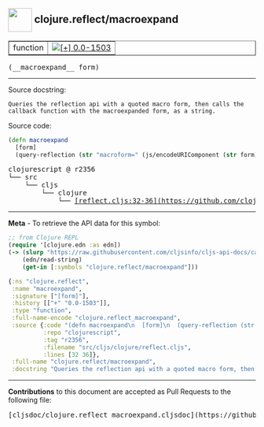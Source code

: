 ## <img width="48px" valign="middle" src="http://i.imgur.com/Hi20huC.png"> clojure.reflect/macroexpand

 <table border="1">
<tr>

<td>function</td>
<td><a href="https://github.com/cljsinfo/cljs-api-docs/tree/0.0-1503"><img valign="middle" alt="[+] 0.0-1503" src="https://img.shields.io/badge/+-0.0--1503-lightgrey.svg"></a> </td>
</tr>
</table>

 <samp>
(__macroexpand__ form)<br>
</samp>

---




Source docstring:

```
Queries the reflection api with a quoted macro form, then calls the
callback function with the macroexpanded form, as a string.
```

Source code:

```clj
(defn macroexpand
  [form]
  (query-reflection (str "macroform=" (js/encodeURIComponent (str form))) println))
```

 <pre>
clojurescript @ r2356
└── src
    └── cljs
        └── clojure
            └── <ins>[reflect.cljs:32-36](https://github.com/clojure/clojurescript/blob/r2356/src/cljs/clojure/reflect.cljs#L32-L36)</ins>
</pre>


---

__Meta__ - To retrieve the API data for this symbol:

```clj
;; from Clojure REPL
(require '[clojure.edn :as edn])
(-> (slurp "https://raw.githubusercontent.com/cljsinfo/cljs-api-docs/catalog/cljs-api.edn")
    (edn/read-string)
    (get-in [:symbols "clojure.reflect/macroexpand"]))
```

```clj
{:ns "clojure.reflect",
 :name "macroexpand",
 :signature ["[form]"],
 :history [["+" "0.0-1503"]],
 :type "function",
 :full-name-encode "clojure.reflect_macroexpand",
 :source {:code "(defn macroexpand\n  [form]\n  (query-reflection (str \"macroform=\" (js/encodeURIComponent (str form))) println))",
          :repo "clojurescript",
          :tag "r2356",
          :filename "src/cljs/clojure/reflect.cljs",
          :lines [32 36]},
 :full-name "clojure.reflect/macroexpand",
 :docstring "Queries the reflection api with a quoted macro form, then calls the\ncallback function with the macroexpanded form, as a string."}

```

---

__Contributions__ to this document are accepted as Pull Requests to the following file:

 <pre>
[cljsdoc/clojure.reflect_macroexpand.cljsdoc](https://github.com/cljsinfo/cljs-api-docs/blob/master/cljsdoc/clojure.reflect_macroexpand.cljsdoc)
</pre>

